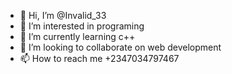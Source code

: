 - 👋 Hi, I’m @Invalid_33
- 👀 I’m interested in programing 
- 🌱 I’m currently learning c++
- 💞️ I’m looking to collaborate on web development 
- 📫 How to reach me +2347034797467

<!---
Invalid_33/Invalid_33 is a ✨ special ✨ repository because its `README.md` (this file) appears on your GitHub profile.
You can click the Preview link to take a look at your changes.
--->
